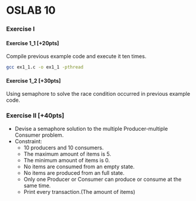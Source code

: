 OSLAB 10
===
### Exercise I
#### Exercise 1_1 [+20pts]
Compile previous example code and execute it ten times.
```bash
gcc ex1_1.c -o ex1_1 -pthread
```

#### Exercise 1_2 [+30pts]
Using semaphore to solve the race condition occurred in previous example code.

### Exercise II [+40pts]
- Devise a semaphore solution to the multiple Producer-multiple Consumer problem.
- Constraint:
	- 10 producers and 10 consumers.
	- The maximum amount of  items is  5.
	- The minimum amount of  items is  0.
	- No items are consumed from an empty state.
	- No items are produced from an full state.
	- Only one Producer or Consumer can produce or consume at the same time.
	- Print every transaction.(The amount of items)
